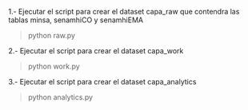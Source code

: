 1.- Ejecutar el script para crear el dataset capa_raw que contendra las tablas minsa, senamhiCO y senamhiEMA

> python raw.py

2.- Ejecutar el script para crear el dataset capa_work

> python work.py

3.- Ejecutar el script para crear el dataset capa_analytics

> python analytics.py
